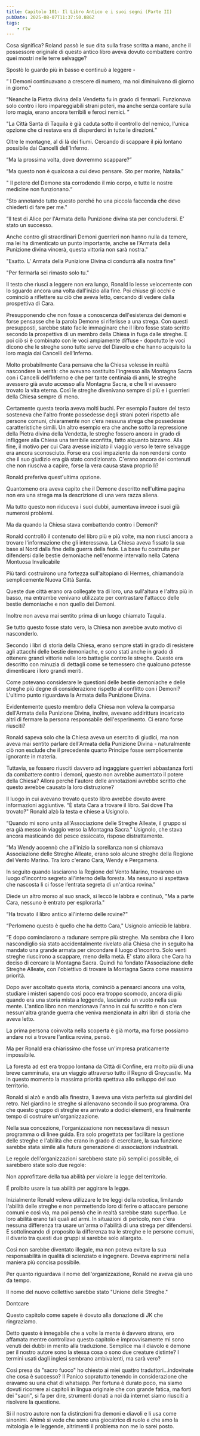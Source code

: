 ```yaml
---
title: Capitolo 101- Il Libro Antico e i suoi segni (Parte II)
pubDate: 2025-08-07T11:37:50.886Z
tags:
    - rtw
---
```











Cosa significa? Roland passò le sue dita sulla frase scritta a mano, anche il possessore originale di questo antico libro aveva dovuto combattere contro quei mostri nelle terre selvagge?


Spostò lo guardo più in basso e continuò a leggere -






” I Demoni continuavano a crescere di numero, ma noi diminuivano di giorno in giorno."






“Neanche la Pietra divina della Vendetta fu in grado di fermarli. Funzionava solo contro i loro impareggiabili strani poteri, ma anche senza contare sulla loro magia, erano ancora terribili e feroci nemici. ”






"La Città Santa di Taquila è già caduta sotto il controllo del nemico, l'unica opzione che ci restava era di disperderci in tutte le direzioni.“






Oltre le montagne, al di là dei fiumi. Cercando di scappare il più lontano possibile dai Cancelli dell’Inferno.






“Ma la prossima volta, dove dovremmo scappare?”






“Ma questo non è qualcosa a cui devo pensare. Sto per morire, Natalia.”






" Il potere del Demone sta corrodendo il mio corpo, e tutte le nostre medicine non funzionano.“


“Sto annotando tutto questo perché ho una piccola faccenda che devo chiederti di fare per me."






“Il test di Alice per l'Armata della Punizione divina sta per concludersi.  E’ stato  un successo.


Anche contro gli straordinari Demoni guerrieri non hanno nulla da temere, ma lei ha dimenticato un punto importante, anche se l'Armata della Punizione divina vincerà, questa vittoria non sarà nostra."






"Esatto. L' Armata della Punizione Divina ci condurrà alla nostra fine"


"Per fermarla sei rimasto solo tu."






Il testo che riuscì a leggere non era lungo, Ronald lo lesse velocemente con lo sguardo ancora una volta dall'inizio alla fine. Poi chiuse gli occhi e cominciò a riflettere su ciò che aveva letto, cercando di vedere dalla prospettiva di Cara.






Presupponendo che non fosse a conoscenza dell'esistenza dei demoni e forse pensasse che  la parola Demone si riferisse a una strega. Con questi presupposti, sarebbe stato facile immaginare che il libro fosse stato scritto secondo la prospettiva di un membro della Chiesa in fuga dalle streghe. E poi ciò si è combinato con le voci ampiamente diffuse - dopotutto le voci dicono che le streghe sono tutte serve del Diavolo e che hanno acquisito la loro magia dai Cancelli dell’Inferno.










Molto probabilmente Cara pensava che la Chiesa volesse in realtà nascondere la verità: che avevano sostituito l'ingresso alla Montagna Sacra con i Cancelli dell’Inferno e che per tante centinaia di anni, le streghe avessero già avuto accesso alla Montagna Sacra, e che lì vi avessero trovato la vita eterna. Così le streghe divenivano sempre di più e i guerrieri della Chiesa sempre di meno.






Certamente questa teoria aveva molti buchi. Per esempio l'autore del testo sosteneva che l'altro fronte possedesse degli strani poteri rispetto alle persone comuni, chiaramente non c’era nessuna strega che possedesse caratteristiche simili. Un altro esempio era che anche sotto la repressione della Pietra divina della Vendetta, le streghe fossero  ancora in grado di infliggere alla Chiesa una terribile sconfitta, fatto alquanto bizzarro.  Alla fine, il motivo per cui Cara avesse iniziato il viaggio verso le terre selvagge era ancora sconosciuto. Forse era così impaziente da non rendersi conto che il suo giudizio era già stato condizionato. C'erano ancora dei contenuti che non riusciva a capire, forse la vera causa stava proprio lì?






Ronald preferiva quest'ultima opzione.


Quantomeno ora aveva capito che il Demone descritto nell'ultima pagina non era una strega ma la descrizione di una vera razza aliena.


Ma tutto questo non riduceva i suoi dubbi, aumentava  invece i suoi già numerosi problemi.






Ma da quando la Chiesa stava combattendo contro i Demoni?






Ronald controllò il contenuto del libro più e più volte, ma non riuscì ancora a trovare l'informazione che gli interessava. La Chiesa aveva fissato la sua base al Nord dalla fine della guerra della fede. La base fu costruita per difendersi dalle bestie demoniache nell'enorme intervallo nella Catena Montuosa Invalicabile


Più tardi costruirono una fortezza sull'altopiano di Hermes, chiamandola semplicemente Nuova Città Santa.


Queste due città erano ora collegate tra di loro, una sull'altura e l'altra più in basso, ma entrambe venivano utilizzate per contrastare l'attacco delle bestie demoniache e non quello dei Demoni.


Inoltre non aveva mai sentito prima di un luogo chiamato Taquila.






Se tutto questo fosse stato vero, la Chiesa non avrebbe avuto motivo di nasconderlo.


Secondo i libri di storia della Chiesa, erano sempre stati in grado di resistere agli attacchi delle bestie demoniache, e sono stati anche in grado di ottenere grandi vittorie nelle loro battaglie contro le streghe. Questo era descritto con minuzia di dettagli come se temessero che qualcuno potesse dimenticare i loro grandi meriti.






Come potevano considerare  le questioni delle bestie demoniache e delle streghe più degne di considerazione rispetto al conflitto con i Demoni?   L'ultimo punto riguardava la Armata della Punizione Divina.










Evidentemente questo membro della Chiesa non voleva la comparsa dell'Armata della Punizione Divina, inoltre, avevano addirittura incaricato altri di fermare la persona responsabile dell'esperimento. Ci erano forse riusciti?






Ronald sapeva solo che la Chiesa aveva un esercito di giudici, ma non aveva mai sentito parlare dell'Armata della Punizione Divina  - naturalmente ciò non esclude che il precedente quarto Principe fosse semplicemente ignorante in materia.










Tuttavia, se fossero riusciti davvero ad ingaggiare  guerrieri abbastanza forti da combattere contro i demoni, questo non avrebbe aumentato il potere della Chiesa? Allora perché l'autore delle annotazioni avrebbe scritto che questo avrebbe causato la loro distruzione?






Il luogo in cui avevano trovato questo libro avrebbe dovuto avere informazioni aggiuntive. “È stata Cara a trovare il libro. Sai dove l'ha trovato?" Ronald alzò la testa e chiese a Usignolo.






“Quando mi sono unita all'Associazione delle Streghe Alleate, il gruppo si era già messo in viaggio verso la Montagna Sacra." Usignolo, che stava ancora masticando del pesce essiccato, rispose distrattamente.


“Ma Wendy accennò che all'inizio la sorellanza non si chiamava Associazione delle Streghe Alleate, erano solo alcune streghe della Regione del Vento Marino. Tra loro c'erano Cara, Wendy e Pergamena.


In seguito quando lasciarono la Regione del Vento Marino, trovarono un luogo d'incontro segreto all'interno della foresta. Ma nessuno si aspettava che nascosta lì ci fosse l’entrata segreta di un'antica rovina.”










Diede un altro morso al suo snack, si leccò le labbra e continuò, "Ma a parte Cara, nessuno è entrato per   esplorarla."






“Ha trovato il libro antico all'interno delle rovine?"






“Perlomeno questo è quello che ha detto Cara," Usignolo arricciò le labbra.






“E dopo cominciarono a radunare sempre più streghe. Ma sembra che il loro nascondiglio sia stato accidentalmente rivelato alla Chiesa che in seguito ha mandato una grande armata per circondare il luogo d'incontro. Solo venti streghe riuscirono a scappare, meno della metà. E' stato allora che Cara ha deciso di cercare la Montagna Sacra. Quindi ha fondato l'Associazione delle Streghe Alleate, con l'obiettivo di trovare la Montagna Sacra come massima priorità.






Dopo aver ascoltato questa storia, cominciò a pensarci ancora una volta, studiare i misteri sapendo così poco era troppo scomodo, ancora di più quando era una storia mista a leggenda, lasciando un vuoto nella sua mente. L'antico libro non menzionava l'anno in cui fu scritto e non c'era nessun'altra grande guerra che veniva menzionata in altri libri di storia che aveva letto.






La prima persona coinvolta nella scoperta è già morta, ma forse possiamo andare noi a trovare l'antica rovina, pensò.






Ma per Ronald era chiarissimo che fosse un'impresa praticamente impossibile.






La foresta ad est era troppo lontana da Città di Confine, era molto più di una breve camminata, era un viaggio attraverso tutto il Regno di Greycastle. Ma in questo momento la massima priorità spettava allo sviluppo del suo territorio.






Ronald si alzò e andò alla finestra, lì aveva una vista perfetta sui giardini del retro. Nel giardino le streghe si allenavano secondo il suo programma. Ora che questo gruppo di streghe era arrivato a dodici elementi, era finalmente tempo di costruire un'organizzazione.






Nella sua concezione, l'organizzazione non necessitava di nessun programma o di linee guida. Era solo progettata per facilitare la gestione delle streghe e l'abilità che erano in grado di esercitare, la sua funzione sarebbe stata simile alla futura generazione di associazioni industriali.






Le regole dell'organizzazioni sarebbero state più semplici possibile, ci sarebbero state solo due regole:


Non approfittare della tua abilità per violare la legge del territorio.


É proibito usare la tua abilità per aggirare la legge.






Inizialmente Ronald voleva utilizzare le tre leggi della robotica, limitando l'abilità delle streghe e non permettendo loro di ferire o attaccare persone comuni e così via, ma poi pensò che in realtà sarebbe stato superfluo.  Le loro abilità erano tali quali ad armi. In situazioni di pericolo, non c'era nessuna differenza tra usare un'arma o l'abilità di una strega per difendersi. E sottolineando di proposito la differenza tra le streghe e le persone comuni, il divario tra questi due gruppi si sarebbe solo allargato.






Così non sarebbe diventato illegale, ma non poteva evitare la sua responsabilità in qualità di scienziato e ingegnere. Doveva esprimersi nella maniera più concisa possibile.






Per quanto riguardava il nome dell'organizzazione, Ronald ne aveva già uno da tempo.






Il nome del nuovo collettivo sarebbe stato "Unione delle Streghe."






Dontcare






Questo capitolo come sapete è dovuto alla donazione di JK che ringraziamo.


Detto questo è innegabile che a volte la mente è davvero strana, ero affamata mentre controllavo questo capitolo e improvvisamente mi sono venuti dei dubbi in merito alla traduzione.  Semplice ma il diavolo e demone per il nostro autore sono la stessa cosa o sono due creature distinte? I termini usati dagli inglesi sembrano ambivalenti, ma sarà vero?


Così presa da "sacro fuoco" ho chiesto ai miei quattro traduttori...indovinate che cosa è successo? Il Panico sopratutto tenendo in considerazione che eravamo su una chat di whatsapp. Per fortuna è durato poco, ma siamo dovuti ricorrere ai capitoli in lingua originale che con grande fatica, ma forti dei "sacri", si fa per dire, strumenti donati a noi da internet siamo riusciti a risolvere la questione.


Si il nostro autore non fa distinzioni fra demoni e diavoli e li usa come sinonimi. Ahimè si vede che sono una giocatrice di ruolo e che amo la mitologia e le leggende, altrimenti il problema non me lo sarei posto.
                                


                                



